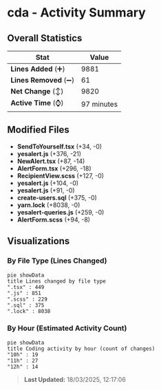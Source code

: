 # cda - Activity Summary 

## Overall Statistics

| Stat                   | Value                                                             |
| ---------------------- | ----------------------------------------------------------------- |
| **Lines Added** (➕)   | 9881                                          |
| **Lines Removed** (➖) | 61                                        |
| **Net Change** (↕)    | 9820                |
| **Active Time** (⌚)   | 97 minutes |


## Modified Files
- **SendToYourself.tsx** (+34, -0)
- **yesalert.js** (+376, -21)
- **NewAlert.tsx** (+87, -14)
- **AlertForm.tsx** (+296, -18)
- **RecipientView.scss** (+127, -0)
- **yesalert.js** (+104, -0)
- **yesalert.js** (+91, -0)
- **create-users.sql** (+375, -0)
- **yarn.lock** (+8038, -0)
- **yesalert-queries.js** (+259, -0)
- **AlertForm.scss** (+94, -8)

## Visualizations

### By File Type (Lines Changed)

```mermaid
pie showData
title Lines changed by file type
".tsx" : 449
".js" : 851
".scss" : 229
".sql" : 375
".lock" : 8038
```

### By Hour (Estimated Activity Count)

```mermaid
pie showData
title Coding activity by hour (count of changes)
"10h" : 19
"11h" : 27
"12h" : 14
```


> **Last Updated:** 18/03/2025, 12:17:06